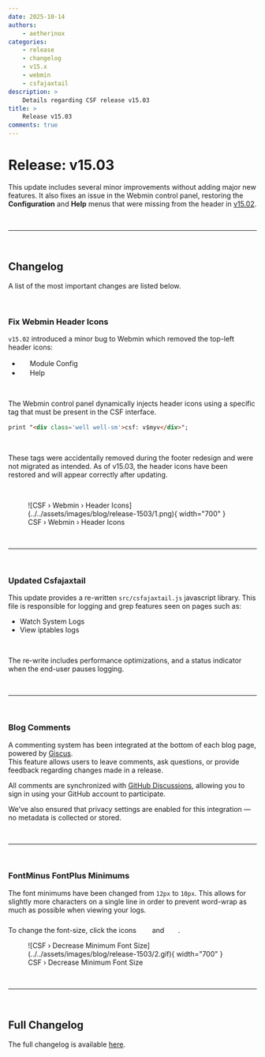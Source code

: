 ```yaml
---
date: 2025-10-14
authors:
    - aetherinox
categories:
    - release
    - changelog
    - v15.x
    - webmin
    - csfajaxtail
description: >
    Details regarding CSF release v15.03
title: >
    Release v15.03
comments: true
---
```


# Release: v15.03

This update includes several minor improvements without adding major new features. It also fixes an issue in the Webmin control panel, restoring the **Configuration** and **Help** menus that were missing from the header in [v15.02](release-15.02.md).

<!-- more -->

<br />

---

<br />

## Changelog

A list of the most important changes are listed below.

<br />

### Fix Webmin Header Icons

`v15.02` introduced a minor bug to Webmin which removed the top-left header icons:

- <svg xmlns="http://www.w3.org/2000/svg" viewBox="0 0 512 512" fill="#FFF" width="16px" height="16px"><defs><style>.fa-secondary{opacity:.4}</style></defs><path class="fa-primary" d="M489.6 191.2c6.9-6.2 9.6-15.9 6.4-24.6c-4.4-11.9-9.7-23.3-15.8-34.3l-4.7-8.1c-6.6-11-14-21.4-22.1-31.2c-5.9-7.2-15.7-9.6-24.5-6.8L389.1 98.8c-10 3.2-20.8 1.1-29.7-4.6c-4.9-3.1-9.9-6.1-15.1-8.7c-9.3-4.8-16.5-13.2-18.8-23.4l-8.9-40.7c-2-9.1-9-16.3-18.2-17.8C284.7 1.2 270.5 0 256 0s-28.7 1.2-42.5 3.5c-9.2 1.5-16.2 8.7-18.2 17.8l-8.9 40.7c-2.2 10.2-9.5 18.6-18.8 23.4c-5.2 2.7-10.2 5.6-15.1 8.7c-8.8 5.7-19.7 7.7-29.7 4.6L83.1 86.1c-8.8-2.8-18.6-.3-24.5 6.8c-8.1 9.8-15.5 20.2-22.1 31.2l-4.7 8.1c-6.1 11-11.4 22.4-15.8 34.3c-3.2 8.7-.5 18.4 6.4 24.6l30.9 28.1c7.7 7.1 11.4 17.5 10.9 27.9c-.1 2.9-.2 5.8-.2 8.8s.1 5.9 .2 8.8c.5 10.5-3.1 20.9-10.9 27.9L22.4 320.8c-6.9 6.2-9.6 15.9-6.4 24.6c4.4 11.9 9.7 23.3 15.8 34.3l4.7 8.1c6.6 11 14 21.4 22.1 31.2c5.9 7.2 15.7 9.6 24.5 6.8l39.7-12.6c10-3.2 20.8-1.1 29.7 4.6c4.9 3.1 9.9 6.1 15.1 8.7c9.3 4.8 16.5 13.2 18.8 23.4l8.9 40.7c2 9.1 9 16.3 18.2 17.8c13.8 2.3 28 3.5 42.5 3.5s28.7-1.2 42.5-3.5c9.2-1.5 16.2-8.7 18.2-17.8l8.9-40.7c2.2-10.2 9.4-18.6 18.8-23.4c5.2-2.7 10.2-5.6 15.1-8.7c8.8-5.7 19.7-7.7 29.7-4.6l39.7 12.6c8.8 2.8 18.6 .3 24.5-6.8c8.1-9.8 15.5-20.2 22.1-31.2l4.7-8.1c6.1-11 11.3-22.4 15.8-34.3c3.2-8.7 .5-18.4-6.4-24.6l-30.9-28.1c-7.7-7.1-11.4-17.5-10.9-27.9c.1-2.9 .2-5.8 .2-8.8s-.1-5.9-.2-8.8c-.5-10.5 3.1-20.9 10.9-27.9l30.9-28.1zM256 160a96 96 0 1 1 0 192 96 96 0 1 1 0-192z"></path><path class="fa-secondary" d="M192 256a64 64 0 1 1 128 0 64 64 0 1 1 -128 0z"></path></svg> Module Config
- <svg xmlns="http://www.w3.org/2000/svg" viewBox="0 0 512 512" fill="#FFF" width="16px" height="16px"><path d="M256 512A256 256 0 1 0 256 0a256 256 0 1 0 0 512zM169.8 165.3c7.9-22.3 29.1-37.3 52.8-37.3h58.3c34.9 0 63.1 28.3 63.1 63.1c0 22.6-12.1 43.5-31.7 54.8L280 264.4c-.2 13-10.9 23.6-24 23.6c-13.3 0-24-10.7-24-24V250.5c0-8.6 4.6-16.5 12.1-20.8l44.3-25.4c4.7-2.7 7.6-7.7 7.6-13.1c0-8.4-6.8-15.1-15.1-15.1H222.6c-3.4 0-6.4 2.1-7.5 5.3l-.4 1.2c-4.4 12.5-18.2 19-30.6 14.6s-19-18.2-14.6-30.6l.4-1.2zM224 352a32 32 0 1 1 64 0 32 32 0 1 1 -64 0z"></path></svg> Help

<br />

The Webmin control panel dynamically injects header icons using a specific tag that must be present in the CSF interface.

```html
print "<div class='well well-sm'>csf: v$myv</div>";
```

<br />

These tags were accidentally removed during the footer redesign and were not migrated as intended. As of v15.03, the header icons have been restored and will appear correctly after updating.

<br />

<figure markdown="span">
    ![CSF › Webmin › Header Icons](../../assets/images/blog/release-1503/1.png){ width="700" }
    <figcaption>CSF › Webmin › Header Icons</figcaption>
</figure>

<br />

---

<br />

### Updated Csfajaxtail

This update provides a re-written `src/csfajaxtail.js` javascript library. This file is responsible for logging and grep features seen on pages such as:

- Watch System Logs
- View iptables logs

<br />

The re-write includes performance optimizations, and a status indicator when the end-user pauses logging.

<br />

---

<br />

### Blog Comments

A commenting system has been integrated at the bottom of each blog page, powered by [Giscus](https://giscus.app/).  
This feature allows users to leave comments, ask questions, or provide feedback regarding changes made in a release.  

All comments are synchronized with [GitHub Discussions](https://docs.github.com/en/discussions), allowing you to sign in using your GitHub account to participate.  

We’ve also ensured that privacy settings are enabled for this integration — no metadata is collected or stored.

<br />

---

<br />

### FontMinus FontPlus Minimums

The font minimums have been changed from `12px` to `10px`. This allows for slightly more characters on a single line in order to prevent word-wrap as much
as possible when viewing your logs.

To change the font-size, click the icons <svg xmlns="http://www.w3.org/2000/svg" width="24" height="24" viewBox="0 0 24 24" fill="none" stroke="#FFF" stroke-width="2" stroke-linecap="round" stroke-linejoin="round" class="lucide-arrow-up"><path d="m5 12 7-7 7 7"></path><path d="M12 19V5"></path></svg> and <svg xmlns="http://www.w3.org/2000/svg" width="24" height="24" viewBox="0 0 24 24" fill="none" stroke="#FFF" stroke-width="2" stroke-linecap="round" stroke-linejoin="round" class="lucide-arrow-down"><path d="M12 5v14"></path><path d="m19 12-7 7-7-7"></path></svg>.

<figure markdown="span">
    ![CSF › Decrease Minimum Font Size](../../assets/images/blog/release-1503/2.gif){ width="700" }
    <figcaption>CSF › Decrease Minimum Font Size</figcaption>
</figure>

<br />

---

<br />

## Full Changelog

The full changelog is available [here](../../about/changelog.md).

<br />
<br />